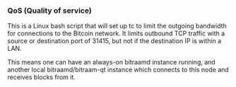 ### QoS (Quality of service) ###

This is a Linux bash script that will set up tc to limit the outgoing bandwidth for connections to the Bitcoin network. It limits outbound TCP traffic with a source or destination port of 31415, but not if the destination IP is within a LAN.

This means one can have an always-on bitraamd instance running, and another local bitraamd/bitraam-qt instance which connects to this node and receives blocks from it.
